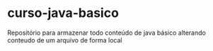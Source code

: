 # curso-java-basico
Repositório para armazenar todo conteúdo de java básico
alterando conteudo de um arquivo de forma local